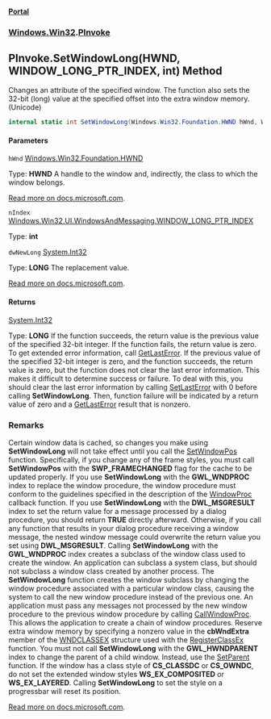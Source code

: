 #### [Portal](index.md 'index')
### [Windows.Win32](Windows.Win32.md 'Windows.Win32').[PInvoke](PInvoke.md 'Windows.Win32.PInvoke')

## PInvoke.SetWindowLong(HWND, WINDOW_LONG_PTR_INDEX, int) Method

Changes an attribute of the specified window. The function also sets the 32-bit (long) value at the specified offset into the extra window memory. (Unicode)

```csharp
internal static int SetWindowLong(Windows.Win32.Foundation.HWND hWnd, Windows.Win32.UI.WindowsAndMessaging.WINDOW_LONG_PTR_INDEX nIndex, int dwNewLong);
```
#### Parameters

<a name='Windows.Win32.PInvoke.SetWindowLong(Windows.Win32.Foundation.HWND,Windows.Win32.UI.WindowsAndMessaging.WINDOW_LONG_PTR_INDEX,int).hWnd'></a>

`hWnd` [Windows.Win32.Foundation.HWND](https://docs.microsoft.com/en-us/dotnet/api/Windows.Win32.Foundation.HWND 'Windows.Win32.Foundation.HWND')

  
Type: <b>HWND</b> A handle to the window and, indirectly, the class to which the window belongs.  
  
[Read more on docs.microsoft.com](https://learn.microsoft.com/windows/win32/api/winuser/nf-winuser-setwindowlongw#parameters 'https://learn.microsoft.com/windows/win32/api/winuser/nf-winuser-setwindowlongw#parameters').

<a name='Windows.Win32.PInvoke.SetWindowLong(Windows.Win32.Foundation.HWND,Windows.Win32.UI.WindowsAndMessaging.WINDOW_LONG_PTR_INDEX,int).nIndex'></a>

`nIndex` [Windows.Win32.UI.WindowsAndMessaging.WINDOW_LONG_PTR_INDEX](https://docs.microsoft.com/en-us/dotnet/api/Windows.Win32.UI.WindowsAndMessaging.WINDOW_LONG_PTR_INDEX 'Windows.Win32.UI.WindowsAndMessaging.WINDOW_LONG_PTR_INDEX')

Type: <b>int</b>

<a name='Windows.Win32.PInvoke.SetWindowLong(Windows.Win32.Foundation.HWND,Windows.Win32.UI.WindowsAndMessaging.WINDOW_LONG_PTR_INDEX,int).dwNewLong'></a>

`dwNewLong` [System.Int32](https://docs.microsoft.com/en-us/dotnet/api/System.Int32 'System.Int32')

  
Type: <b>LONG</b> The replacement value.  
  
[Read more on docs.microsoft.com](https://learn.microsoft.com/windows/win32/api/winuser/nf-winuser-setwindowlongw#parameters 'https://learn.microsoft.com/windows/win32/api/winuser/nf-winuser-setwindowlongw#parameters').

#### Returns
[System.Int32](https://docs.microsoft.com/en-us/dotnet/api/System.Int32 'System.Int32')  
  
Type: <b>LONG</b> If the function succeeds, the return value is the previous value of the specified 32-bit integer. If the function fails, the return value is zero. To get extended error information, call <a href="https://docs.microsoft.com/windows/desktop/api/errhandlingapi/nf-errhandlingapi-getlasterror">GetLastError</a>. If the previous value of the specified 32-bit integer is zero, and the function succeeds, the return value is zero, but the function does not clear the last error information. This makes it difficult to determine success or failure. To deal with this, you should clear the last error information by calling <a href="https://docs.microsoft.com/windows/desktop/api/errhandlingapi/nf-errhandlingapi-setlasterror">SetLastError</a> with 0 before calling <b>SetWindowLong</b>. Then, function failure will be indicated by a return value of zero and a <a href="https://docs.microsoft.com/windows/desktop/api/errhandlingapi/nf-errhandlingapi-getlasterror">GetLastError</a> result that is nonzero.

### Remarks
  
Certain window data is cached, so changes you make using <b>SetWindowLong</b> will not take effect until you call the <a href="https://docs.microsoft.com/windows/desktop/api/winuser/nf-winuser-setwindowpos">SetWindowPos</a> function. Specifically, if you change any of the frame styles, you must call <b>SetWindowPos</b> with the <b>SWP_FRAMECHANGED</b> flag for the cache to be updated properly. If you use <b>SetWindowLong</b> with the <b>GWL_WNDPROC</b> index to replace the window procedure, the window procedure must conform to the guidelines specified in the description of the <a href="https://docs.microsoft.com/previous-versions/windows/desktop/legacy/ms633573(v=vs.85)">WindowProc</a> callback function. If you use <b>SetWindowLong</b> with the <b>DWL_MSGRESULT</b> index to set the return value for a message processed by a dialog procedure, you should return <b>TRUE</b> directly afterward. Otherwise, if you call any function that results in your dialog procedure receiving a window message, the nested window message could overwrite the return value you set using <b>DWL_MSGRESULT</b>. Calling <b>SetWindowLong</b> with the <b>GWL_WNDPROC</b> index creates a subclass of the window class used to create the window. An application can subclass a system class, but should not subclass a window class created by another process. The <b>SetWindowLong</b> function creates the window subclass by changing the window procedure associated with a particular window class, causing the system to call the new window procedure instead of the previous one. An application must pass any messages not processed by the new window procedure to the previous window procedure by calling <a href="https://docs.microsoft.com/windows/desktop/api/winuser/nf-winuser-callwindowproca">CallWindowProc</a>. This allows the application to create a chain of window procedures. Reserve extra window memory by specifying a nonzero value in the <b>cbWndExtra</b> member of the <a href="https://docs.microsoft.com/windows/desktop/api/winuser/ns-winuser-wndclassexa">WNDCLASSEX</a> structure used with the <a href="https://docs.microsoft.com/windows/desktop/api/winuser/nf-winuser-registerclassexa">RegisterClassEx</a> function. You must not call <b>SetWindowLong</b> with the <b>GWL_HWNDPARENT</b> index to change the parent of a child window. Instead, use the <a href="https://docs.microsoft.com/windows/desktop/api/winuser/nf-winuser-setparent">SetParent</a> function. If the window has a class style of <b>CS_CLASSDC</b> or <b>CS_OWNDC</b>, do not set the extended window styles <b>WS_EX_COMPOSITED</b> or <b>WS_EX_LAYERED</b>. Calling <b>SetWindowLong</b> to set the style on a progressbar will reset its position.  
  
[Read more on docs.microsoft.com](https://learn.microsoft.com/windows/win32/api/winuser/nf-winuser-setwindowlongw# 'https://learn.microsoft.com/windows/win32/api/winuser/nf-winuser-setwindowlongw#').